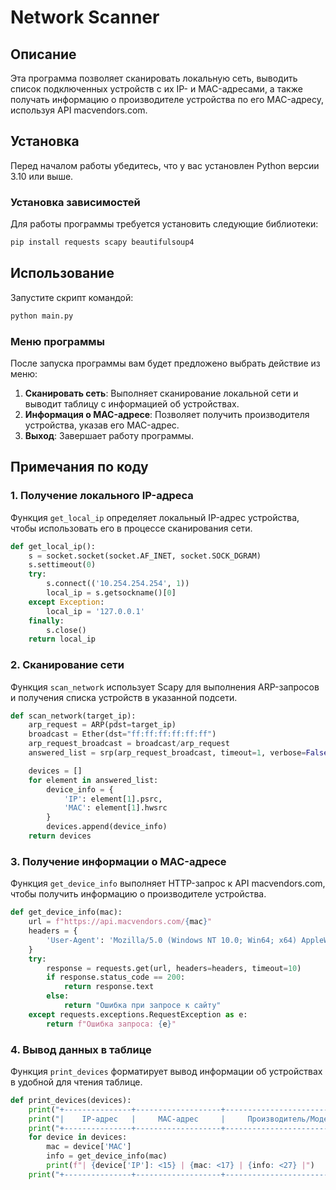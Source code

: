 # Network Scanner

## Описание

Эта программа позволяет сканировать локальную сеть, выводить список подключенных устройств с их IP- и MAC-адресами, а также получать информацию о производителе устройства по его MAC-адресу, используя API macvendors.com.

## Установка

Перед началом работы убедитесь, что у вас установлен Python версии 3.10 или выше.

### Установка зависимостей

Для работы программы требуется установить следующие библиотеки:

```bash
pip install requests scapy beautifulsoup4
```

## Использование

Запустите скрипт командой:

```bash
python main.py
```

### Меню программы
После запуска программы вам будет предложено выбрать действие из меню:

1. **Сканировать сеть**: Выполняет сканирование локальной сети и выводит таблицу с информацией об устройствах.
2. **Информация о MAC-адресе**: Позволяет получить производителя устройства, указав его MAC-адрес.
3. **Выход**: Завершает работу программы.

## Примечания по коду

### 1. Получение локального IP-адреса
Функция `get_local_ip` определяет локальный IP-адрес устройства, чтобы использовать его в процессе сканирования сети.

```python
def get_local_ip():
    s = socket.socket(socket.AF_INET, socket.SOCK_DGRAM)
    s.settimeout(0)
    try:
        s.connect(('10.254.254.254', 1))
        local_ip = s.getsockname()[0]
    except Exception:
        local_ip = '127.0.0.1'
    finally:
        s.close()
    return local_ip
```

### 2. Сканирование сети
Функция `scan_network` использует Scapy для выполнения ARP-запросов и получения списка устройств в указанной подсети.

```python
def scan_network(target_ip):
    arp_request = ARP(pdst=target_ip)
    broadcast = Ether(dst="ff:ff:ff:ff:ff:ff")
    arp_request_broadcast = broadcast/arp_request
    answered_list = srp(arp_request_broadcast, timeout=1, verbose=False)[0]

    devices = []
    for element in answered_list:
        device_info = {
            'IP': element[1].psrc,
            'MAC': element[1].hwsrc
        }
        devices.append(device_info)
    return devices
```

### 3. Получение информации о MAC-адресе
Функция `get_device_info` выполняет HTTP-запрос к API macvendors.com, чтобы получить информацию о производителе устройства.

```python
def get_device_info(mac):
    url = f"https://api.macvendors.com/{mac}"
    headers = {
        'User-Agent': 'Mozilla/5.0 (Windows NT 10.0; Win64; x64) AppleWebKit/537.36 (KHTML, like Gecko) Chrome/91.0.4472.124 Safari/537.36'
    }
    try:
        response = requests.get(url, headers=headers, timeout=10)
        if response.status_code == 200:
            return response.text
        else:
            return "Ошибка при запросе к сайту"
    except requests.exceptions.RequestException as e:
        return f"Ошибка запроса: {e}"
```

### 4. Вывод данных в таблице
Функция `print_devices` форматирует вывод информации об устройствах в удобной для чтения таблице.

```python
def print_devices(devices):
    print("+---------------+-------------------+-----------------------------+")
    print("|    IP-адрес   |     MAC-адрес     |     Производитель/Модель    |")
    print("+---------------+-------------------+-----------------------------+")
    for device in devices:
        mac = device['MAC']
        info = get_device_info(mac)
        print(f"| {device['IP']: <15} | {mac: <17} | {info: <27} |")
    print("+---------------+-------------------+-----------------------------+")
```
